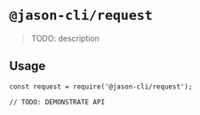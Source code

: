 # `@jason-cli/request`

> TODO: description

## Usage

```
const request = require('@jason-cli/request');

// TODO: DEMONSTRATE API
```
